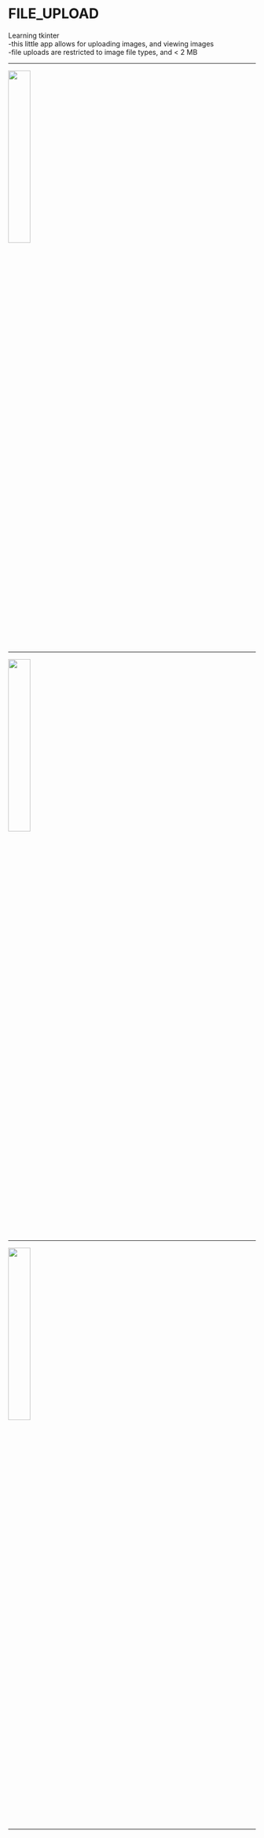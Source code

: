 # FILE_UPLOAD
Learning tkinter<br>
-this little app allows for  uploading images, and viewing images<br>
-file uploads are restricted to image file types, and < 2 MB

***
<img loading="lazy" src="random_files/filfe_upload1.png" height=30% width=30% />

***
<img loading="lazy" src="random_files/filfe_upload2.png" height=30% width=30% />

***

<img loading="lazy" src="random_files/filfe_upload3.png" height=30% width=30% />

***
